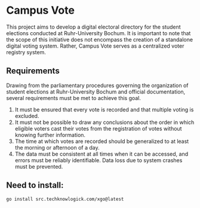 # Campus Vote

This project aims to develop a digital electoral directory for the student elections conducted at Ruhr-University Bochum. It is important to note that the scope of this initiative does not encompass the creation of a standalone digital voting system. Rather, Campus Vote serves as a centralized voter registry system.

## Requirements

Drawing from the parliamentary procedures governing the organization of student elections at Ruhr-University Bochum and official documentation, several requirements must be met to achieve this goal.

1.  It must be ensured that every vote is recorded and that multiple voting is excluded.
2.  It must not be possible to draw any conclusions about the order in which eligible voters cast their votes from the registration of votes without knowing further information.
3.  The time at which votes are recorded should be generalized to at least the morning or afternoon of a day.
4.  The data must be consistent at all times when it can be accessed, and errors must be reliably identifiable. Data loss due to system crashes must be prevented.

## Need to install:

`go install src.techknowlogick.com/xgo@latest`
